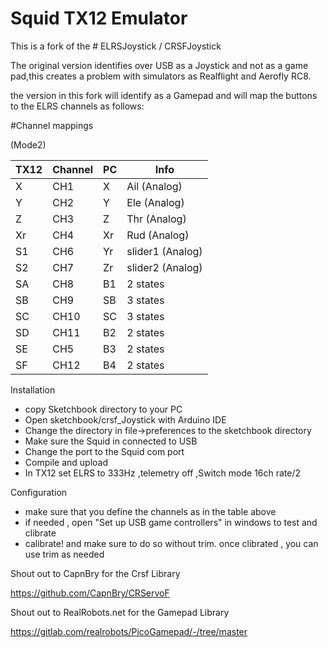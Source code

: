 # Squid TX12 Emulator

This is a fork of the # ELRSJoystick / CRSFJoystick 

The original version identifies over USB as a Joystick and not as a game pad,this creates a problem with simulators as Realflight and Aerofly RC8. 

the version in this fork will identify as a Gamepad and will map the buttons to the ELRS channels as follows:



#Channel mappings

(Mode2)  

| TX12 | Channel | PC  | Info              |
|------|---------|-----|-------------------|
| X    | CH1     | X   | Ail (Analog)      |
| Y    | CH2     | Y   | Ele (Analog)      |
| Z    | CH3     | Z   | Thr (Analog)      |
| Xr   | CH4     | Xr  | Rud (Analog)      |
| S1   | CH6     | Yr  | slider1 (Analog)  |
| S2   | CH7     | Zr  | slider2 (Analog)  |
| SA   | CH8     | B1  | 2 states          |
| SB   | CH9     | SB  | 3 states          |
| SC   | CH10    | SC  | 3 states          |
| SD   | CH11    | B2  | 2 states          |
| SE   | CH5     | B3  | 2 states          |
| SF   | CH12    | B4  | 2 states          |






Installation 

* copy Sketchbook directory to your PC 
* Open sketchbook/crsf_Joystick with Arduino IDE
* Change the directory in file->preferences to the sketchbook directory
* Make sure the Squid in connected to USB 
* Change the port to the Squid com port
* Compile and upload 
* In TX12 set ELRS to 333Hz ,telemetry off ,Switch mode 16ch rate/2


Configuration

* make sure that you define the channels as in the table above
* if needed , open "Set up USB game controllers" in windows to test and clibrate 
* calibrate! and make sure to do so without trim. once clibrated , you can use trim as needed




















Shout out to CapnBry for the Crsf Library

https://github.com/CapnBry/CRServoF

Shout out to RealRobots.net for the Gamepad Library

https://gitlab.com/realrobots/PicoGamepad/-/tree/master


